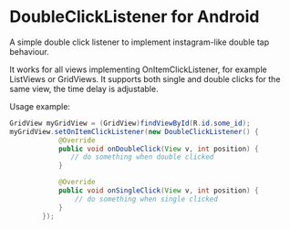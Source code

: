 # DoubleClickListener for Android
A simple double click listener to implement instagram-like double tap behaviour.

It works for all views implementing OnItemClickListener, for example ListViews or GridViews.
It supports both single and double clicks for the same view, the time delay is adjustable.

Usage example:

```java
GridView myGridView = (GridView)findViewById(R.id.some_id);
myGridView.setOnItemClickListener(new DoubleClickListener() {
            @Override
            public void onDoubleClick(View v, int position) {
               // do something when double clicked
            }

            @Override
            public void onSingleClick(View v, int position) {
                // do something when single clicked
            }
        });
```
